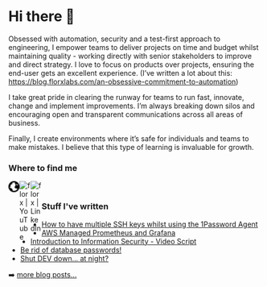 # Hi there 👋

Obsessed with automation, security and a test-first approach to engineering, I empower teams to deliver projects on time and budget whilst maintaining quality - working directly with senior stakeholders to improve and direct strategy. I love to focus on products over projects, ensuring the end-user gets an excellent experience. (I’ve written a lot about this: https://blog.florxlabs.com/an-obsessive-commitment-to-automation)

I take great pride in clearing the runway for teams to run fast, innovate, change and implement improvements. I’m always breaking down silos and encouraging open and transparent communications across all areas of business.

Finally, I create environments where it’s safe for individuals and teams to make mistakes. I believe that this type of learning is invaluable for growth. 

### Where to find me

[<img align="left" alt="florxlabs.com" width="22px" src="https://raw.githubusercontent.com/iconic/open-iconic/master/svg/globe.svg" />][website]
[<img align="left" alt="florx | YouTube" width="22px" src="https://cdn.jsdelivr.net/npm/simple-icons@v3/icons/youtube.svg" />][youtube]
[<img align="left" alt="florx | LinkedIn" width="22px" src="https://cdn.jsdelivr.net/npm/simple-icons@v3/icons/linkedin.svg" />][linkedin]

<br />

### Stuff I've written
<!-- BLOG-POST-LIST:START -->
- [How to have multiple SSH keys whilst using the 1Password Agent](https://blog.florxlabs.com/how-to-have-multiple-ssh-keys-whilst-using-the-1password-agent)
- [AWS Managed Prometheus and Grafana](https://blog.florxlabs.com/aws-managed-prometheus-and-grafana)
- [Introduction to Information Security - Video Script](https://blog.florxlabs.com/introduction-to-information-security)
- [Be rid of database passwords!](https://blog.florxlabs.com/dynamic-secrets)
- [Shut DEV down... at night?](https://blog.florxlabs.com/shut-dev-down-at-night)
<!-- BLOG-POST-LIST:END -->
➡️ [more blog posts...](https://blog.florxlabs.com)


[website]: https://florxlabs.com
[youtube]: https://youtube.com/halljakea
[linkedin]: https://linkedin.com/in/halljakea
